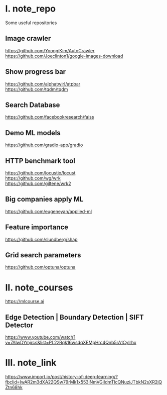 # I. note_repo
Some useful repositories

## Image crawler
https://github.com/YoongiKim/AutoCrawler \
https://github.com/Joeclinton1/google-images-download 

## Show progress bar
https://github.com/alphatwirl/atpbar \
https://github.com/tqdm/tqdm 

## Search Database
https://github.com/facebookresearch/faiss 

## Demo ML models
https://github.com/gradio-app/gradio

## HTTP benchmark tool
https://github.com/locustio/locust \
https://github.com/wg/wrk \
https://github.com/giltene/wrk2

## Big companies apply ML
https://github.com/eugeneyan/applied-ml

## Feature importance
https://github.com/slundberg/shap

## Grid search parameters
https://github.com/optuna/optuna

# II. note_courses
https://mlcourse.ai

## Edge Detection | Boundary Detection | SIFT Detector
https://www.youtube.com/watch?v=7AlwDYmjrcs&list=PL2zRqk16wsdqXEMpHrc4Qnb5rA1Cylrhx

# III. note_link
https://www.import.io/post/history-of-deep-learning/?fbclid=IwAR2m3dXA22QSw79rMk1x553lNmVGiIdmTlcQNuziJTbkN2sXR2jQZtn68hk
